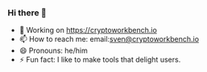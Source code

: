 ### Hi there 👋

- 🔭 Working on https://cryptoworkbench.io
- 📫 How to reach me: email:sven@cryptoworkbench.io
- 😄 Pronouns: he/him
- ⚡ Fun fact: I like to make tools that delight users.

